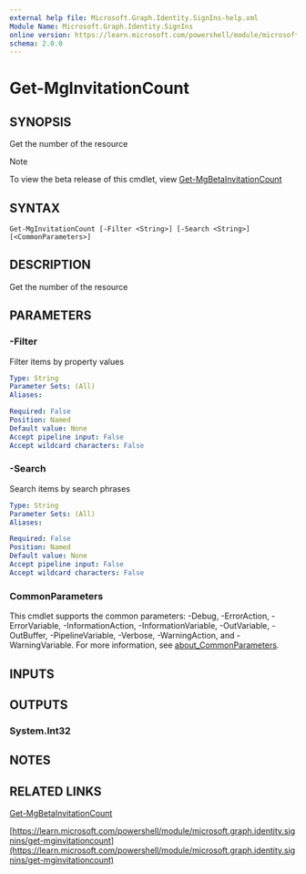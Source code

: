 ```yaml
---
external help file: Microsoft.Graph.Identity.SignIns-help.xml
Module Name: Microsoft.Graph.Identity.SignIns
online version: https://learn.microsoft.com/powershell/module/microsoft.graph.identity.signins/get-mginvitationcount
schema: 2.0.0
---
```


# Get-MgInvitationCount

## SYNOPSIS
Get the number of the resource

> [!NOTE]
> To view the beta release of this cmdlet, view [Get-MgBetaInvitationCount](/powershell/module/Microsoft.Graph.Beta.Identity.SignIns/Get-MgBetaInvitationCount?view=graph-powershell-beta)

## SYNTAX

```
Get-MgInvitationCount [-Filter <String>] [-Search <String>] [<CommonParameters>]
```

## DESCRIPTION
Get the number of the resource

## PARAMETERS

### -Filter
Filter items by property values

```yaml
Type: String
Parameter Sets: (All)
Aliases:

Required: False
Position: Named
Default value: None
Accept pipeline input: False
Accept wildcard characters: False
```

### -Search
Search items by search phrases

```yaml
Type: String
Parameter Sets: (All)
Aliases:

Required: False
Position: Named
Default value: None
Accept pipeline input: False
Accept wildcard characters: False
```

### CommonParameters
This cmdlet supports the common parameters: -Debug, -ErrorAction, -ErrorVariable, -InformationAction, -InformationVariable, -OutVariable, -OutBuffer, -PipelineVariable, -Verbose, -WarningAction, and -WarningVariable. For more information, see [about_CommonParameters](http://go.microsoft.com/fwlink/?LinkID=113216).

## INPUTS

## OUTPUTS

### System.Int32
## NOTES

## RELATED LINKS
[Get-MgBetaInvitationCount](/powershell/module/Microsoft.Graph.Beta.Identity.SignIns/Get-MgBetaInvitationCount?view=graph-powershell-beta)

[https://learn.microsoft.com/powershell/module/microsoft.graph.identity.signins/get-mginvitationcount](https://learn.microsoft.com/powershell/module/microsoft.graph.identity.signins/get-mginvitationcount)


